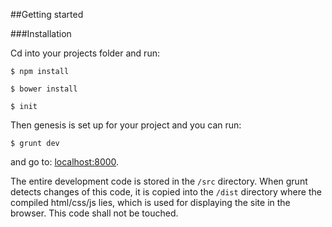 ##Getting started

###Installation

Cd into your projects folder and run:

```
$ npm install
```

```
$ bower install
```

```
$ init
```

Then genesis is set up for your project and you can run:
```
$ grunt dev
```

and go to: [localhost:8000](http://localhost:8000/).

The entire development code is stored in the `/src` directory. When grunt detects changes of this code, it is copied into the `/dist` directory where the compiled html/css/js lies, which is used for displaying the site in the browser. This code shall not be touched.
